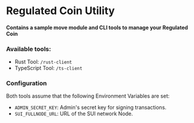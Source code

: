 # Regulated Coin Utility

#### Contains a sample move module and CLI tools to manage your Regulated Coin

### Available tools:

- Rust Tool: `/rust-client`
- TypeScript Tool: `/ts-client`

### Configuration

Both tools assume that the following Environment Variables are set:


- `ADMIN_SECRET_KEY`: Admin's secret key for signing transactions.
- `SUI_FULLNODE_URL`: URL of the SUI network Node.


